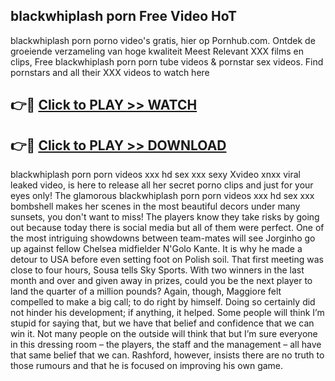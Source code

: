 ## blackwhiplash porn Free Video HoT 

blackwhiplash porn porno video's gratis, hier op Pornhub.com. Ontdek de groeiende verzameling van hoge kwaliteit Meest Relevant XXX films en clips,
Free blackwhiplash porn porn tube videos & pornstar sex videos. Find pornstars and all their XXX videos to watch here


## 👉🔴 [Click to PLAY >> WATCH](http://us.freeplayer.one?title=blackwhiplash_porn&ref=16D)

## 👉🔴 [Click to PLAY >> DOWNLOAD](http://us.freeplayer.one?title=blackwhiplash_porn&ref=16D)


blackwhiplash porn porn videos xxx hd sex xxx sexy Xvideo xnxx viral leaked video, is here to release all her secret porno clips and just for your eyes only! The glamorous blackwhiplash porn porn videos xxx hd sex xxx bombshell makes her scenes in the most beautiful decors under many sunsets, you don't want to miss! The players know they take risks by going out because today there is social media but all of them were perfect. One of the most intriguing showdowns between team-mates will see Jorginho go up against fellow Chelsea midfielder N'Golo Kante. It is why he made a detour to USA before even setting foot on Polish soil. That first meeting was close to four hours, Sousa tells Sky Sports. With two winners in the last month and over and given away in prizes, could you be the next player to land the quarter of a million pounds? Again, though, Maggiore felt compelled to make a big call; to do right by himself. Doing so certainly did not hinder his development; if anything, it helped. Some people will think I’m stupid for saying that, but we have that belief and confidence that we can win it. Not many people on the outside will think that but I’m sure everyone in this dressing room – the players, the staff and the management – all have that same belief that we can. Rashford, however, insists there are no truth to those rumours and that he is focused on improving his own game.